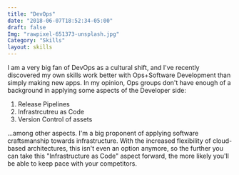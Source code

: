```yaml
---
title: "DevOps"
date: "2018-06-07T18:52:34-05:00"
draft: false
Img: "rawpixel-651373-unsplash.jpg"
Category: "Skills"
layout: skills
---
```


I am a very big fan of DevOps as a cultural shift, and I've recently discovered my own skills work better with Ops+Software Development than simply making new apps.  In my opinion, Ops groups don't have enough of a background in applying some aspects of the Developer side:

1. Release Pipelines
2. Infrastrcutreu as Code
3. Version Control of assets

...among other aspects.  I'm a big proponent of applying software craftsmanship towards infrastructure.  With the increased flexibility of cloud-based architectures, this isn't even an option anymore, so the further you can take this "Infrastructure as Code" aspect forward, the more likely you'll be able to keep pace with your competitors.